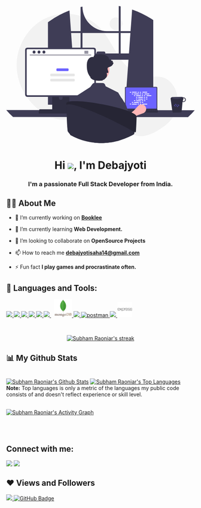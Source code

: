 <svg width="100%" height="175px" xmlns="http://www.w3.org/2000/svg" data-name="Layer 1" width="786.81995" height="572.25773" viewBox="0 0 786.81995 572.25773" xmlns:xlink="http://www.w3.org/1999/xlink"><circle cx="458.32136" cy="74.18162" r="26.70075" fill="#f2f2f2"/><path d="M872.03753,661.02307c39.6877-30.22889,58.64352-81.02546,46.77635-129.48234q-.44231-1.806-.93367-3.6038c-7.86742-28.76343-27.33167-56.10058-55.7-65.29129-23.81971-7.71694-49.81962-1.78274-74.66936-4.85149-48.78136-6.02417-86.60057-45.494-113.21115-86.81933-26.61064-41.32546-47.06182-87.58331-82.42157-121.72413-58.28479-56.27536-153.36192-68.39149-225.62671-31.76044C293.98673,254.12142,247.95487,335.39062,249.918,416.38554c1.96322,80.995,50.04632,158.43176,119.87492,199.517,25.65222,15.093,55.32138,25.78522,84.84826,22.04377,25.62011-3.24641,48.89908-17.01264,74.39861-21.09959,40.09115-6.42568,79.92687,11.70084,114.60268,32.82375,34.67571,21.12288,68.17007,46.15988,107.57436,55.95242C789.47831,715.13139,836.88051,687.80109,872.03753,661.02307Z" transform="translate(-206.59003 -163.87113)" fill="#f2f2f2"/><path d="M815.016,219.19108c-.87006-.58-1.75-1.13-2.62006-1.69a380.24008,380.24008,0,0,0-80.31-38.93l-6.54,90.22h-41.46v-103.39c-2.61-.54-5.24-1.05-7.87-1.53v104.92H626.94587A102.26992,102.26992,0,0,1,524.67595,166.5212v-.0001c-2.64.57-5.26,1.18-7.88,1.83v100.44h-40.13l-6.23-86.03a380.8581,380.8581,0,0,0-81.94,43.53c-.44.3-.88.61-1.31.91-2.21,1.55-4.39,3.13-6.56,4.73v344.19h118.27l-2.09-28.95-11.5-158.95h231.59l-11.5,158.95-2.09,28.95h116.96v-353.45Q817.65591,220.90114,815.016,219.19108Zm-298.22,142.78h-33.39l-6.17-85.3h39.56Zm159.42,0h-56.08v-1.69a6.17975,6.17975,0,0,0-6.19-6.18h-24.38a6.17757,6.17757,0,0,0-6.18,6.18v1.69h-58.71v-85.3h151.54Zm7.87,0v-85.3h40.89l-6.17,85.3Z" transform="translate(-206.59003 -163.87113)" fill="#3f3d56"/><path d="M206.59,598.16193a289.0029,289.0029,0,0,0,28.12,28.95l730.58,1a289.0029,289.0029,0,0,0,28.12-28.95Z" transform="translate(-206.59003 -163.87113)" fill="#3f3d56"/><path d="M702.01993,505.46245v85.704a4.12233,4.12233,0,0,0,4.11906,4.11907H833.14348a4.12232,4.12232,0,0,0,4.11907-4.11907v-85.704a4.12433,4.12433,0,0,0-4.11907-4.11452H706.139A4.12434,4.12434,0,0,0,702.01993,505.46245Z" transform="translate(-206.59003 -163.87113)" fill="#3f3d56"/><path d="M704.99939,506.52881V590.1092a2.20523,2.20523,0,0,0,2.20141,2.20141H832.08626a2.20522,2.20522,0,0,0,2.20141-2.20141V506.52881a2.20621,2.20621,0,0,0-2.20141-2.206H707.2008A2.20623,2.20623,0,0,0,704.99939,506.52881Z" transform="translate(-206.59003 -163.87113)" fill="#6c63ff"/><path d="M699.36376,607.881a2.46985,2.46985,0,0,0,1.94346.92984H837.29917a2.5024,2.5024,0,0,0,2.44606-3.0157l-2.111-10.02722a2.50694,2.50694,0,0,0-1.55811-1.81784,2.42467,2.42467,0,0,0-.888-.1675H703.40985a2.42446,2.42446,0,0,0-.888.1675,2.50671,2.50671,0,0,0-1.55811,1.81784l-2.111,10.02722A2.5005,2.5005,0,0,0,699.36376,607.881Z" transform="translate(-206.59003 -163.87113)" fill="#2f2e41"/><rect x="830.03379" y="595.58843" width="4.18849" height="2.51309" rx="0.48819" transform="translate(1457.66604 1029.81882) rotate(-180)" fill="#3f3d56"/><rect x="821.65681" y="595.58843" width="4.18849" height="2.51309" rx="0.48819" transform="translate(1440.91208 1029.81882) rotate(-180)" fill="#3f3d56"/><rect x="813.27982" y="595.58843" width="4.18849" height="2.51309" rx="0.48819" transform="translate(1424.15811 1029.81882) rotate(-180)" fill="#3f3d56"/><rect x="804.90284" y="595.58843" width="4.18849" height="2.51309" rx="0.48819" transform="translate(1407.40415 1029.81882) rotate(-180)" fill="#3f3d56"/><rect x="796.52586" y="595.58843" width="4.18849" height="2.51309" rx="0.48819" transform="translate(1390.65018 1029.81882) rotate(-180)" fill="#3f3d56"/><rect x="788.14888" y="595.58843" width="4.18849" height="2.51309" rx="0.48819" transform="translate(1373.89622 1029.81882) rotate(-180)" fill="#3f3d56"/><rect x="779.7719" y="595.58843" width="4.18849" height="2.51309" rx="0.48819" transform="translate(1357.14226 1029.81882) rotate(-180)" fill="#3f3d56"/><rect x="771.39491" y="595.58843" width="4.18849" height="2.51309" rx="0.48819" transform="translate(1340.38829 1029.81882) rotate(-180)" fill="#3f3d56"/><rect x="763.01793" y="595.58843" width="4.18849" height="2.51309" rx="0.48819" transform="translate(1323.63433 1029.81882) rotate(-180)" fill="#3f3d56"/><rect x="754.64095" y="595.58843" width="4.18849" height="2.51309" rx="0.48819" transform="translate(1306.88037 1029.81882) rotate(-180)" fill="#3f3d56"/><rect x="746.26397" y="595.58843" width="4.18849" height="2.51309" rx="0.48819" transform="translate(1290.1264 1029.81882) rotate(-180)" fill="#3f3d56"/><rect x="737.88699" y="595.58843" width="4.18849" height="2.51309" rx="0.48819" transform="translate(1273.37244 1029.81882) rotate(-180)" fill="#3f3d56"/><rect x="729.51001" y="595.58843" width="4.18849" height="2.51309" rx="0.48819" transform="translate(1256.61847 1029.81882) rotate(-180)" fill="#3f3d56"/><rect x="721.13302" y="595.58843" width="4.18849" height="2.51309" rx="0.48819" transform="translate(1239.86451 1029.81882) rotate(-180)" fill="#3f3d56"/><rect x="712.75604" y="595.58843" width="4.18849" height="2.51309" rx="0.48819" transform="translate(1223.11055 1029.81882) rotate(-180)" fill="#3f3d56"/><rect x="704.37906" y="595.58843" width="4.18849" height="2.51309" rx="0.48819" transform="translate(1206.35658 1029.81882) rotate(-180)" fill="#3f3d56"/><rect x="830.13277" y="599.77692" width="4.18849" height="2.51309" rx="0.48819" transform="translate(1457.86401 1038.1958) rotate(-180)" fill="#3f3d56"/><rect x="821.75579" y="599.77692" width="4.18849" height="2.51309" rx="0.48819" transform="translate(1441.11005 1038.1958) rotate(-180)" fill="#3f3d56"/><rect x="813.37881" y="599.77692" width="4.18849" height="2.51309" rx="0.48819" transform="translate(1424.35608 1038.1958) rotate(-180)" fill="#3f3d56"/><rect x="805.00183" y="599.77692" width="4.18849" height="2.51309" rx="0.48819" transform="translate(1407.60212 1038.1958) rotate(-180)" fill="#3f3d56"/><rect x="796.62485" y="599.77692" width="4.18849" height="2.51309" rx="0.48819" transform="translate(1390.84816 1038.1958) rotate(-180)" fill="#3f3d56"/><rect x="788.24786" y="599.77692" width="4.18849" height="2.51309" rx="0.48819" transform="translate(1374.09419 1038.1958) rotate(-180)" fill="#3f3d56"/><rect x="779.87088" y="599.77692" width="4.18849" height="2.51309" rx="0.48819" transform="translate(1357.34023 1038.1958) rotate(-180)" fill="#3f3d56"/><rect x="771.4939" y="599.77692" width="4.18849" height="2.51309" rx="0.48819" transform="translate(1340.58627 1038.1958) rotate(-180)" fill="#3f3d56"/><rect x="763.11692" y="599.77692" width="4.18849" height="2.51309" rx="0.48819" transform="translate(1323.8323 1038.1958) rotate(-180)" fill="#3f3d56"/><rect x="754.73994" y="599.77692" width="4.18849" height="2.51309" rx="0.48819" transform="translate(1307.07834 1038.1958) rotate(-180)" fill="#3f3d56"/><rect x="746.36295" y="599.77692" width="4.18849" height="2.51309" rx="0.48819" transform="translate(1290.32437 1038.1958) rotate(-180)" fill="#3f3d56"/><rect x="737.98597" y="599.77692" width="4.18849" height="2.51309" rx="0.48819" transform="translate(1273.57041 1038.1958) rotate(-180)" fill="#3f3d56"/><rect x="729.60899" y="599.77692" width="4.18849" height="2.51309" rx="0.48819" transform="translate(1256.81645 1038.1958) rotate(-180)" fill="#3f3d56"/><rect x="721.23201" y="599.77692" width="4.18849" height="2.51309" rx="0.48819" transform="translate(1240.06248 1038.1958) rotate(-180)" fill="#3f3d56"/><rect x="712.85503" y="599.77692" width="4.18849" height="2.51309" rx="0.48819" transform="translate(1223.30852 1038.1958) rotate(-180)" fill="#3f3d56"/><rect x="704.47805" y="599.77692" width="4.18849" height="2.51309" rx="0.48819" transform="translate(1206.55456 1038.1958) rotate(-180)" fill="#3f3d56"/><rect x="760.60382" y="604.80311" width="33.50793" height="2.51309" rx="0.48819" transform="translate(1348.12555 1048.24818) rotate(-180)" fill="#3f3d56"/><rect x="515.63106" y="358.73707" width="5.96585" height="3.12216" rx="1.56108" fill="#fff"/><rect x="548.15407" y="358.73707" width="5.96585" height="3.12216" rx="1.56108" fill="#fff"/><rect x="557.36892" y="358.73707" width="5.96585" height="3.12216" rx="1.56108" fill="#fff"/><rect x="524.47742" y="358.4768" width="20.79613" height="3.12216" rx="1.56108" fill="#fff"/><rect x="567.84144" y="358.4768" width="20.79613" height="3.12216" rx="1.56108" fill="#fff"/><rect x="524.30386" y="365.78373" width="5.96585" height="3.12216" rx="1.56108" fill="#fff"/><rect x="556.82687" y="365.78373" width="5.96585" height="3.12216" rx="1.56108" fill="#fff"/><rect x="566.04172" y="365.78373" width="5.96585" height="3.12216" rx="1.56108" fill="#fff"/><rect x="533.15023" y="365.52345" width="20.79613" height="3.12216" rx="1.56108" fill="#fff"/><rect x="576.51424" y="365.52345" width="20.79613" height="3.12216" rx="1.56108" fill="#fff"/><rect x="532.97666" y="372.83038" width="5.96585" height="3.12216" rx="1.56108" fill="#fff"/><rect x="565.49967" y="372.83038" width="5.96585" height="3.12216" rx="1.56108" fill="#fff"/><rect x="574.71453" y="372.83038" width="5.96585" height="3.12216" rx="1.56108" fill="#fff"/><rect x="541.82303" y="372.57011" width="20.79613" height="3.12216" rx="1.56108" fill="#fff"/><rect x="585.18704" y="372.57011" width="20.79613" height="3.12216" rx="1.56108" fill="#fff"/><rect x="541.64947" y="379.87703" width="5.96585" height="3.12216" rx="1.56108" fill="#fff"/><rect x="574.17248" y="379.87703" width="5.96585" height="3.12216" rx="1.56108" fill="#fff"/><rect x="583.38733" y="379.87703" width="5.96585" height="3.12216" rx="1.56108" fill="#fff"/><rect x="550.49583" y="379.61676" width="20.79613" height="3.12216" rx="1.56108" fill="#fff"/><rect x="548.15407" y="407.89751" width="5.96585" height="3.12216" rx="1.56108" fill="#fff"/><rect x="557.36892" y="407.89751" width="5.96585" height="3.12216" rx="1.56108" fill="#fff"/><rect x="567.84144" y="408.15779" width="20.79613" height="3.12216" rx="1.56108" fill="#fff"/><rect x="515.63106" y="407.89751" width="5.96585" height="3.12216" rx="1.56108" fill="#fff"/><rect x="524.47742" y="408.15779" width="20.79613" height="3.12216" rx="1.56108" fill="#fff"/><rect x="524.30386" y="400.85086" width="5.96585" height="3.12216" rx="1.56108" fill="#fff"/><rect x="556.82687" y="400.85086" width="5.96585" height="3.12216" rx="1.56108" fill="#fff"/><rect x="566.04172" y="400.85086" width="5.96585" height="3.12216" rx="1.56108" fill="#fff"/><rect x="533.15023" y="401.11113" width="20.79613" height="3.12216" rx="1.56108" fill="#fff"/><rect x="532.97666" y="393.80421" width="5.96585" height="3.12216" rx="1.56108" fill="#fff"/><rect x="565.49967" y="393.80421" width="5.96585" height="3.12216" rx="1.56108" fill="#fff"/><rect x="574.71453" y="393.80421" width="5.96585" height="3.12216" rx="1.56108" fill="#fff"/><rect x="541.82303" y="394.06448" width="20.79613" height="3.12216" rx="1.56108" fill="#fff"/><rect x="541.64947" y="386.75755" width="5.96585" height="3.12216" rx="1.56108" fill="#fff"/><rect x="574.17248" y="386.75755" width="5.96585" height="3.12216" rx="1.56108" fill="#fff"/><rect x="583.38733" y="386.75755" width="5.96585" height="3.12216" rx="1.56108" fill="#fff"/><rect x="550.49583" y="387.01783" width="20.79613" height="3.12216" rx="1.56108" fill="#fff"/><path d="M711.50727,654.35273l-13.34954-21.10162,41.902-33.40283,17.29534-19.16107a19.16138,19.16138,0,0,1,32.418,6.8279h0a19.16136,19.16136,0,0,1-11.57015,23.991l-27.3488,10.07535Z" transform="translate(-206.59003 -163.87113)" fill="#ffb6b6"/><path d="M398.28,501.35193v102.56h71.85v-102.56a3.448,3.448,0,0,0-2.43-3.3,3.1749,3.1749,0,0,0-1.03-.16H401.75A3.46328,3.46328,0,0,0,398.28,501.35193Zm28.04,35.24a7.67033,7.67033,0,0,1,15.34,0v11.9a7.6701,7.6701,0,0,1-15.34,0Z" transform="translate(-206.59003 -163.87113)" fill="#2f2e41"/><path d="M398.06006,600.632v9.89a1.94622,1.94622,0,0,0,1.93,1.94h68.43a1.93972,1.93972,0,0,0,1.93-1.94v-9.89Z" transform="translate(-206.59003 -163.87113)" fill="#3f3d56"/><path d="M285.25,346.832V534.09192a9.00714,9.00714,0,0,0,9,9h277.5a9.0071,9.0071,0,0,0,9-9V346.832a9.01147,9.01147,0,0,0-9-8.99H294.25A9.01151,9.01151,0,0,0,285.25,346.832Z" transform="translate(-206.59003 -163.87113)" fill="#3f3d56"/><path d="M291.76,349.16193v182.62a4.81833,4.81833,0,0,0,4.81,4.81H569.44a4.81829,4.81829,0,0,0,4.81-4.81v-182.62a4.82047,4.82047,0,0,0-4.81-4.82H296.57A4.82051,4.82051,0,0,0,291.76,349.16193Z" transform="translate(-206.59003 -163.87113)" fill="#fff"/><path d="M342.4,611.79193a2.9484,2.9484,0,0,0,2.32,1.11h162.34a2.98725,2.98725,0,0,0,2.92-3.6l-2.52-11.97a2.99264,2.99264,0,0,0-1.86-2.17,2.89454,2.89454,0,0,0-1.06-.19995H347.23a2.8943,2.8943,0,0,0-1.06.19995,2.99239,2.99239,0,0,0-1.86,2.17l-2.52,11.97A2.985,2.985,0,0,0,342.4,611.79193Z" transform="translate(-206.59003 -163.87113)" fill="#2f2e41"/><path d="M560.58451,369.49866H305.26115a1.0156,1.0156,0,0,1,0-2.0307H560.58451a1.0156,1.0156,0,0,1,0,2.0307Z" transform="translate(-206.59003 -163.87113)" fill="#3f3d56"/><ellipse cx="116.05131" cy="192.32963" rx="5.95043" ry="6.08304" fill="#3f3d56"/><ellipse cx="136.60733" cy="192.32963" rx="5.95043" ry="6.08304" fill="#3f3d56"/><ellipse cx="157.16336" cy="192.32963" rx="5.95043" ry="6.08304" fill="#3f3d56"/><path d="M548.20637,351.622h-14.6a1.1053,1.1053,0,0,0,0,2.21h14.6a1.10511,1.10511,0,0,0,0-2.21Z" transform="translate(-206.59003 -163.87113)" fill="#3f3d56"/><path d="M548.20637,355.772h-14.6a1.10527,1.10527,0,0,0,0,2.21h14.6a1.10508,1.10508,0,0,0,0-2.21Z" transform="translate(-206.59003 -163.87113)" fill="#3f3d56"/><path d="M548.20637,359.92194h-14.6a1.1053,1.1053,0,0,0,0,2.21h14.6a1.10511,1.10511,0,0,0,0-2.21Z" transform="translate(-206.59003 -163.87113)" fill="#3f3d56"/><path d="M900.18575,604.97238a6.41621,6.41621,0,0,0,6.1831,4.331l26.49183-.68178a6.3285,6.3285,0,0,0,5.98085-4.657l3.74888-40.08721a9.79409,9.79409,0,0,0,4.23793.87079,9.66133,9.66133,0,1,0-.4849-19.31658,8.18393,8.18393,0,0,0-1.73618.18056,6.54764,6.54764,0,0,0-4.87405-2.103l-40.75051,1.05229a5.85294,5.85294,0,0,0-1.00519.1248,6.36455,6.36455,0,0,0-4.87318,8.26464Zm43.17345-43.81684,2.66764-9.55274a6.50649,6.50649,0,0,0,.02036-3.37458c.12944-.00034.24363-.06169.37307-.062a6.91049,6.91049,0,0,1,.32357,13.81714A6.50527,6.50527,0,0,1,943.3592,561.15554Z" transform="translate(-206.59003 -163.87113)" fill="#2f2e41"/><path d="M897.97751,544.68623c.86818,4.96412,10.62909,8.45387,22.36585,7.84729,10.79271-.49726,19.61745-4.287,21.23421-8.7785a6.02511,6.02511,0,0,0-1.84436-.24588l-40.75051,1.05229A5.85294,5.85294,0,0,0,897.97751,544.68623Z" transform="translate(-206.59003 -163.87113)" fill="#3f3d56"/><path d="M922.49438,582.94415a.49659.49659,0,0,0,.15091-.06642l5.75315-3.76566a.49923.49923,0,0,0,.00032-.83621l-5.97978-3.91667a.49972.49972,0,1,0-.54792.83585l5.34091,3.49818-5.114,3.34794a.49991.49991,0,0,0,.39637.903Z" transform="translate(-206.59003 -163.87113)" fill="#6c63ff"/><path d="M913.40762,583.36319a.5.5,0,0,0,.12608-.91842l-5.30306-3.04034,5.1256-3.80723a.49963.49963,0,1,0-.596-.80208l-5.73862,4.26265a.49951.49951,0,0,0,.04918.83476l5.96525,3.41968A.4997.4997,0,0,0,913.40762,583.36319Z" transform="translate(-206.59003 -163.87113)" fill="#6c63ff"/><path d="M921.92215,586.24416a.48233.48233,0,0,0,.137-.05785.49976.49976,0,0,0,.16752-.68714l-8.15548-13.40836a.50026.50026,0,0,0-.85442.52058l8.15548,13.40835A.50035.50035,0,0,0,921.92215,586.24416Z" transform="translate(-206.59003 -163.87113)" fill="#6c63ff"/><rect x="209.38454" y="260.82713" width="50.71916" height="10.8457" rx="3.26417" fill="#6c63ff"/><rect x="183.62601" y="282.51852" width="102.23622" height="10.8457" rx="3.26417" fill="#e6e6e6"/><rect x="183.62601" y="304.20991" width="102.23622" height="10.8457" rx="3.26417" fill="#e6e6e6"/><path d="M497.30123,540.717l.21675.68444.01142.02283,6.52515,19.838,7.50627,22.86094,14.1227,42.96133.13688,6.67346v.02283l1.04949,53.6845-2.90894,7.2781,3.274,11.93237s-1.50582-18.037-9.5824-7.67884c-4.57448,5.8864-9.92468,11.90961-14.31668,17.55642q9.59964,3.88436,19.50716,7.0271c1.426.45633,2.86334.88983,4.30071,1.32333q.46194.13692.924.27377a266.86342,266.86342,0,0,0,67.35086,10.82587c1.18637.03425,2.35.057,3.47932.07986.39932.01142.78714.02284,1.175.02284,1.27765.01142,2.54389.02277,3.82154.02277q3.86721,0,7.70018-.11405a266.85337,266.85337,0,0,0,56.09149-7.58613c-.12547-7.58606-.46768-16.44984-.9582-25.91819-.22817-4.64293-5.3502-9.67369-5.65823-14.53336-.21675-3.65047,4.38057-7.08419,4.141-10.79169-1.55143-22.82675-3.49075-14.06417-4.92813-30.22882q-.22245-2.37852-.41066-4.55165c-.924-10.381-1.56284-16.872-1.56284-16.872l6.13733-38.68338,9.6395-60.73442-.74153-1.22063-.83274-.41066-50.844-25.16532-2.76064-7.07276a10.97881,10.97881,0,0,0-10.14143-6.94731l-33.4929-.13688a10.93117,10.93117,0,0,0-8.90946,4.52888l-9.069,12.55978Z" transform="translate(-206.59003 -163.87113)" fill="#3f3d56"/><path d="M533.40653,617.52479,525.8204,633.758l-5.179,11.08822-8.90939,46.646-4.46044,4.73414L503.45,679.467l-39.99772,8.88094c-1.31191-7.28951-.3512.24662-1.16117-7.75009.22817-.22817.46768-.45634.70727-.68451.63882-.59322,1.175-1.15218,1.1636-1.68831-.45633-27.58374.9126-74.52633,12.34311-102.96564a60.05328,60.05328,0,0,1,7.02709-13.1074c.22817-.308.44492-.61606.66167-.924,5.27034-7.3808,8.60136-14.64748,13.32415-19.81511v-.01142a.53028.53028,0,0,0,.07986-.07987.157.157,0,0,0,.04561-.03425l32.44341-17.20272,1.39177,39.10546.99247,28.10851Z" transform="translate(-206.59003 -163.87113)" fill="#3f3d56"/><path d="M650.3914,622.13549l9.476,20.275,3.30742,7.06091,8.90681,46.64162,4.44575,4.72264,3.83039-16.75524,1.7998-.36918,32.4585-6.72243,9.46058,30.04631a17.984,17.984,0,0,0-3.26122-22.50556c-.64606-.58457-1.18444-1.15373-1.16913-1.69211.53847-32.4431-1.446-91.68363-19.36733-116.06588-5.69179-7.73777-9.1068-15.44474-14.07562-20.82885-.0154-.0153-.0154-.0307-.03071-.0307L674.0814,526.1139l-.73836-1.21533-.83066-.41528Z" transform="translate(-206.59003 -163.87113)" fill="#3f3d56"/><circle id="a657ec4b-47ce-4d2a-9c58-81a811696ca9" data-name="Ellipse 5" cx="386.3965" cy="267.20052" r="44.55826" fill="#ffb6b6"/><path d="M653.21227,399.94791a3.75933,3.75933,0,0,0-2.69-1.19l.67-1.86a3.52769,3.52769,0,0,0-3.96-4.7l-2.44.47.23-1.63a3.53387,3.53387,0,0,0-4.73-3.82,3.76631,3.76631,0,0,1-3.24-.23,3.84647,3.84647,0,0,1-1.92-2.61005l-.85-4.1-.09-.22c-4.14-6.9-12.1-11.92-21.84-13.76-8.67005-1.65-17.56-.81-26.13-.02-3.4.32-7.24.68-10.44,2.64-2.72,1.68-5.02,5.04-4.55,8.43-8.45-2.59-17.51,2.58-22,9.1-5.32,7.76-6.19,17.48-6.33,25.08-.38,17.98,3.33,32.69,11,43.73.56.8.7,2.47,1.81,3.03l-.23-.37c1.24.62,2.5,1.62,2.03,2.69-1.35,3.08,7.62,9.89,13.94,12.14,11.53,4.11,26.86,3.76,37.64,2.28l.38-2.55c3.89-.53,6.63-1.54,7.4-3.12,1.36005-1.16,2.52-2.2,3.53-3.16l.01-.01c.02-.02.06-.05.08-.07,4.87-4.67,6-7.32995,6.51-11.37994.49-3.97-.38-8-1.27-11.63,18.74,2.9-7.38-19.96,10.08-24.38a5.434,5.434,0,0,1,.61-.15c.51-.12,1.02-.24,1.51-.38a26.44846,26.44846,0,0,0,6.72-2.87c4.88-2.97,6.49-6.91,9.01-11.35A3.42652,3.42652,0,0,0,653.21227,399.94791Z" transform="translate(-206.59003 -163.87113)" fill="#2f2e41"/><path d="M750.58227,625.3079c-.01,1.75-.03,4.2-.11,7.23q-.015.63-.03,1.29c-.13,5.57-.26,10.24-.47,15.43-.01.36-.02.71-.04,1.07-.28,7.24-.72,15.67-1.48,29.02-1.41,24.66-3.87,3.39-6.34,12.04-.12.43-.25.94-.37,1.54a27.91582,27.91582,0,0,1-1.88,6.33c-1.31.78-2.66,1.53-3.99,2.28-3.79,2.11-7.63995,4.13995-11.51995,6.07-2.18006,1.08-4.37,2.14-6.57,3.16-.35.16-.69.32-1.03.47a270.88715,270.88715,0,0,1-34.75,13.26c-2.32.7-4.63,1.38-6.97,2.01-2.44.68-4.88,1.32-7.35,1.92a266.8933,266.8933,0,0,1-56.09,7.59c-2.55.08-5.12.11-7.7.11-1.28,0-2.54-.01-3.82-.02-.39,0-.78-.01-1.17-.02-1.13-.03-2.3-.05-3.48-.08a266.66307,266.66307,0,0,1-67.35-10.83l-.93-.27c-1.44-.44-2.87-.87-4.3-1.33q-9.90006-3.135-19.51-7.02-7.335-2.955-14.5-6.34a.33861.33861,0,0,1-.12-.06c-1-.46-2.01-.94-3.01-1.43-.13-.07-.27-.14-.41-.21q-5.59506-2.73-11.07-5.72c-3.07-7.05005-7.39-8.4-10.07-14.6a25.87356,25.87356,0,0,1-1.68-5.74c0-.02-.01-.04-.01-.07.28,3.72-1.19-6.6-.01-.04-.01-.12-.02-.25-.03-.4-.03-.36-.06994-.8-.12994-1.35-3.43-33.49-3.21-71.79-4.7-103.35q-.15006-3.06-.31-5.86c-.03-.62-.07-1.23-.11005-1.83.07-.18.15-.37.24-.55a1.002,1.002,0,0,1,.07-.15,1.62294,1.62294,0,0,1,.1-.18c.02-.03.05-.07.07-.1a.91693.91693,0,0,1,.05-.1c.09-.14.19-.29.3-.43.05-.06.09-.11005.14-.16a.80824.80824,0,0,1,.12-.14.637.637,0,0,1,.11-.13c.04-.04.08-.09.13-.13995a.30159.30159,0,0,1,.08-.08,2.03313,2.03313,0,0,1,.26-.25,9.62387,9.62387,0,0,1,1.14-.9c.13995-.09.29-.18.43-.28a19.13528,19.13528,0,0,1,3.17-1.52c.38-.14.76-.27,1.17-.41.15-.04.29-.09.44-.14.22-.07.44-.14.67-.19,1.14-.34,2.37-.63,3.7-.9.16-.03.33-.06.5-.1.24-.05.49-.09.74-.13.34-.06.69-.12,1.04-.18,2.97-.47,6.34-.82,10.06-1.05q.525-.03,1.05-.06c.41-.02.82-.04,1.24-.06.35-.02.71-.03,1.07-.04.35-.02.71-.03,1.08-.04,1.01-.03,2.05-.06,3.11-.08,3.02-.06,6.2-.04,9.54.03,1.55.04,3.13.08,4.75.15.11005,0,.21.01.31.01,1.41.05,2.83.11,4.29.19,1.02.05,2.05.1,3.07995.16.97.06,1.95.12,2.94.19.77.04,1.54.1,2.32.15.66.05,1.32.1,1.98.14l.9.06c.49.04.98.07,1.48.12,1.1.09,2.2.18,3.32.27,1.11.1,2.24.2,3.37.3s2.27.21,3.41.32c.12.01.23.02.34.03,1.04.11005,2.08.21,3.13.32.24.02.49.04.73.07,1.0011.10058,2.02173.21832,3.032.32568.31006.03345.61847.06586.92944.09985.79139.08618,1.57154.16089,2.36847.25446,1.05.12,2.12006.23,3.16.37.81.09,1.62.18,2.43.28,1.27.15,2.56.31,3.85.48.49.06.98.12,1.47.19,3.68.46,7.4.97,11.18,1.5,5.73.81,11.55,1.69,17.41,2.64q8.80509,1.425,17.71,3.01c1.5.27,3,.54,4.51.82q1.02.19491,2.04.38995c1.16.21,2.32.43,3.48.65,1.16.22,2.32.44,3.48.67,1.38.27,2.77.54,4.15.81,9.09,1.8,18.12994,3.72,26.95,5.73,1.45.32995,2.9.67,4.34,1q4.32,1.005,8.56,2.04c.78.18,1.55.37,2.32.56,1.92.48,3.84.96,5.73,1.45l.33.09c1.39.34,2.75.69,4.11,1.05q4.815,1.26,9.47,2.55,3.09.855,6.11,1.73c3.01.87,5.96,1.75,8.83,2.64.71.22,1.42.44,2.12.65,2.1.65,4.17,1.31,6.18,1.97,1.6.52,3.16,1.05,4.7,1.58q2.31.795,4.53,1.59c.95.34,1.89.7,2.83,1.04,1.35.5,2.68,1,3.98,1.5.4.15.79.31,1.18.46.25.11.49.2.73.3.47.19.95.37,1.41.56.47.18.93.37,1.39.57.45.18.91.37,1.35.56.45.18.89.37,1.33.57.37.15.73.31,1.08.47.71.31,1.42.62,2.11.94.34.16.68.31,1.02.47l.78.36c.11.06.22.11.33.16.25.12.51.25.76.37.57995.27,1.15.56,1.71.83.75.38,1.48.76,2.18,1.13.71.37994,1.4.76,2.06,1.12994.11.06.21.12006.32.18006.15.07995.3.17.45.25.51.29,1,.59,1.49.87994.96.59,1.87,1.17,2.72,1.75.19.13.37.26.56.38.63.45,1.23.89,1.79,1.34,0,.01,0,.01.01.01.19.14.37.29.55.43.15.14.31.26.46.4.52.45,1,.87994,1.44,1.32a5.667,5.667,0,0,1,.42.43,1.20839,1.20839,0,0,1,.16.16c.2.2.38.4.55.6a.55257.55257,0,0,1,.07.09c.24.28.46.56.67.84.1.14.21.28.3.42.12.17.24.35.34.52.09.14.17.29.25.43006a7.2566,7.2566,0,0,1,.54,1.12994,5.2413,5.2413,0,0,1,.27.82A5.84442,5.84442,0,0,1,750.58227,625.3079Z" transform="translate(-206.59003 -163.87113)" fill="#2f2e41"/><path d="M750.58227,625.3079c-.01,1.75-.03,4.2-.11,7.23-.01.42-.03.85-.04,1.29-.1,4.25-.25,9.5-.46,15.43-.01.36-.02.71-.04,1.07-.28,7.24-.72,15.67-1.48,29.02-1.41,24.66-3.87,3.39-6.34,12.04-6.86-4.22-14.38-8.64-22.42-13.18q-2.175-1.23-4.39-2.47c-16.08-8.97-34.04-18.37006-52.79-27.68-.74-.37-1.49-.74-2.23-1.1-42.95-21.23-89.83-41.88-127.81-55.66-7.33-2.66-14.33-5.06-20.91-7.17005-13.86-4.43-25.84-7.53-35.06-8.87-9.6-1.4-16.23-.9-18.91,1.99q-.15006-3.06-.31-5.86-.06006-.93-.12-1.83c.06171-.16462.14191-.32172.21955-.48017.01111-.02313.019-.047.03045-.06982a1.002,1.002,0,0,1,.07-.15,1.62294,1.62294,0,0,1,.1-.18,1.05985,1.05985,0,0,1,.12-.2c.09-.14.19-.29.3-.43a3.48261,3.48261,0,0,1,.26-.30005.637.637,0,0,1,.11-.13c.04-.04.08-.09.13-.13995a.30159.30159,0,0,1,.08-.08,2.03313,2.03313,0,0,1,.26-.25,9.62387,9.62387,0,0,1,1.14-.9c.13995-.09.29-.18.43-.28a19.13528,19.13528,0,0,1,3.17-1.52c.38-.14.76-.27,1.17-.41.15-.04.29-.09.44-.14.22-.07.44-.14.67-.19,1.14-.34,2.37-.63,3.7-.9.4-.08.82-.16,1.24-.23.34-.06.69-.12,1.04-.18,2.97-.47,6.34-.82,10.06-1.05q.525-.03,1.05-.06c.41-.02.82-.04,1.24-.06.35-.02.71-.03,1.07-.04.35-.02.71-.03,1.08-.04,1.01-.03,2.05-.06,3.11-.08,3.02-.05,6.2-.03,9.54.04,1.55.03,3.13.08,4.75.15.1,0,.21.01.31.01,1.41.04,2.84.11,4.29.18,1.02.05,2.05.1,3.07995.16.97.06,1.95.12,2.94.19.77.04,1.54.1,2.32.15.66.05,1.32.1,1.98.14.79.06,1.58.12,2.38.18,1.1.09,2.2.18,3.32.27,1.11.1,2.24.2,3.37.3s2.27.21,3.41.32c.12.01.23.02.34.03,1.04.11005,2.08.21,3.13.32q8.73.885,17.97,2.07,5.52.705,11.18,1.51c5.73.81,11.55,1.69,17.41,2.63q8.80509,1.425,17.71,3.01c1.5.27,3,.54,4.51.82q2.76.50994,5.52,1.04c1.16.22,2.32.44,3.48.67,1.38.27,2.77.54,4.15.81,9.09,1.8,18.12994,3.72,26.95,5.73,1.45.32995,2.9.67,4.34,1q4.32,1.005,8.56,2.04c.78.19,1.55.38,2.32.57q2.895.72,5.73,1.44v.01c.11.02.22.05.33.08,1.38.35,2.75.7,4.11,1.06q4.815,1.26,9.47,2.54c2.06.57995,4.1,1.15,6.11,1.73,3.01.88,5.96,1.76,8.83,2.64.71.22,1.42.44,2.12.65q3.15.99,6.18,1.97c1.6.52,3.16,1.05,4.7,1.58q2.31.795,4.53,1.59c.96.34,1.9.69,2.83,1.03,1.36.5,2.68,1,3.98,1.51.4.15.79.31,1.18.46.73.28,1.44.57,2.14.86.47.18.93.37,1.39.57.45.18.91.37,1.35.56.45.18.89.37,1.33.57.37.15.73.31,1.08.47.71.31,1.42.62,2.11.94.34.16.68.31,1.02.47l.78.36c.11.06.22.11.33.16.85.4,1.67.8,2.47,1.2.75.38,1.48.76,2.18,1.13.83.43994,1.62.87,2.38,1.31.15.07995.3.17.45.25.51.29,1,.59,1.49.87994.96.59,1.87,1.17,2.72,1.75.84.58,1.62,1.15,2.35,1.72,0,.01,0,.01.01.01.35.28.69.56,1.01.83.52.45,1,.87994,1.44,1.32a5.667,5.667,0,0,1,.42.43,1.20839,1.20839,0,0,1,.16.16c.21.23.42.46.62006.69.24.28.46.56.67.84.1.14.21.28.3.42.12.17.24.35.34.52.09.14.17.29.25.43006a7.2566,7.2566,0,0,1,.54,1.12994,6.05312,6.05312,0,0,1,.27.82A5.84442,5.84442,0,0,1,750.58227,625.3079Z" transform="translate(-206.59003 -163.87113)" opacity="0.2"/></svg>

<h1 align="center">Hi <img src="https://raw.githubusercontent.com/MartinHeinz/MartinHeinz/master/wave.gif" width="30px">, I'm Debajyoti</h1>
<h3 align="center">I'm a passionate Full Stack Developer from India.</h3>


## 🙋‍♂️ About Me

- 🔭 I’m currently working on **[Booklee](https://(https://booklee.vercel.app/))**

- 🌱 I’m currently learning **Web Development.**

- 👯 I’m looking to collaborate on **OpenSource Projects**

- 📫 How to reach me **debajyotisaha14@gmail.com**

- ⚡ Fun fact **I play games and procrastinate often.**

## 🚀 Languages and Tools:

<p align="left"> 
    <a href="https://reactjs.org/" target="_blank"> <img src="https://img.icons8.com/color/48/000000/react-native.png"/> </a>
    <a href="https://developer.mozilla.org/en-US/docs/Web/JavaScript" target="_blank"> <img src="https://img.icons8.com/color/48/000000/javascript.png"/> </a> 
    <a href="https://www.w3.org/html/" target="_blank"> <img src="https://img.icons8.com/color/48/000000/html-5.png"/> </a> 
    <a href="https://www.w3schools.com/css/" target="_blank"> <img src="https://img.icons8.com/color/48/000000/css3.png"/> </a> 
    <a href="https://getbootstrap.com" target="_blank"> <img src="https://img.icons8.com/color/48/000000/bootstrap.png"/> </a> 
    <a style="padding-right:8px;" href="https://nodejs.org" target="_blank"> <img src="https://img.icons8.com/color/48/000000/nodejs.png"/> </a> 
    <a href="https://www.mongodb.com/" target="_blank"> <img src="https://raw.githubusercontent.com/devicons/devicon/master/icons/mongodb/mongodb-original-wordmark.svg" alt="mongodb" width="48" height="48"/> </a> 
    <a href="https://firebase.google.com/" target="_blank"> <img src="https://img.icons8.com/color/48/000000/firebase.png"/> </a> 
    <a href="https://postman.com" target="_blank"> <img src="https://www.vectorlogo.zone/logos/getpostman/getpostman-icon.svg" alt="postman" width="45" height="45"/> </a>   
    <a href="https://git-scm.com/" target="_blank"> <img src="https://img.icons8.com/color/48/000000/git.png"/> </a> 
    <a href="https://expressjs.com" target="_blank"> <img src="https://raw.githubusercontent.com/devicons/devicon/master/icons/express/express-original-wordmark.svg" alt="express" width="40" height="40"/> </a>
</p>

<!-- [![React Badge](https://img.shields.io/badge/-React-61DBFB?style=for-the-badge&labelColor=black&logo=react&logoColor=61DBFB)](#)  [![Javascript Badge](https://img.shields.io/badge/-Javascript-F0DB4F?style=for-the-badge&labelColor=black&logo=javascript&logoColor=F0DB4F)](#) [![Typescript Badge](https://img.shields.io/badge/-Typescript-007acc?style=for-the-badge&labelColor=black&logo=typescript&logoColor=007acc)](#) [![Nodejs Badge](https://img.shields.io/badge/-Nodejs-3C873A?style=for-the-badge&labelColor=black&logo=node.js&logoColor=3C873A)](#) [![GraphQL Badge](https://img.shields.io/badge/-GraphQl-e535ab?style=for-the-badge&labelColor=black&logo=node.js&logoColor=e535ab)](#) -->
<br/>

<p align="center">
    <a href="https://github.com/Debajyoti14/github-readme-streak-stats">
        <img title="🔥 Get streak stats for your profile at git.io/streak-stats" alt="Subham Raoniar's streak" src="https://github-readme-streak-stats.herokuapp.com/?user=SubhamRaoniar28&theme=black-ice&hide_border=true&stroke=0000&background=060A0CD0"/>
    </a>
</p>

## 📊 My Github Stats

  <br/>
    <a href="https://github.com/Debajyoti14/github-readme-stats"><img alt="Subham Raoniar's Github Stats" src="https://github-readme-stats.vercel.app/api?username=Debajyoti14&show_icons=true&count_private=true&theme=react&hide_border=true&bg_color=0D1117" /></a>
  <a href="https://github.com/Debajyoti14/github-readme-stats"><img alt="Subham Raoniar's Top Languages" src="https://github-readme-stats.vercel.app/api/top-langs/?username=Debajyoti14&langs_count=8&count_private=true&layout=compact&theme=react&hide_border=true&bg_color=0D1117" /></a>
  <br/>
  <b>Note:</b> Top languages is only a metric of the languages my public code consists of and doesn't reflect experience or skill level.


<br/>
<br/>

<a href="https://github.com/Debajyoti14/github-readme-activity-graph"><img alt="Subham Raoniar's Activity Graph" src="https://activity-graph.herokuapp.com/graph?username=Debajyoti14&bg_color=0D1117&color=5BCDEC&line=5BCDEC&point=FFFFFF&hide_border=true" /></a>

<br/>
<br/>

## Connect with me:
<p align="left">

<a href = "https://www.linkedin.com/in/debajyotisaha14/"><img src="https://img.icons8.com/fluent/48/000000/linkedin.png"/></a>
<a href = "https://twitter.com/_DebajyotiSaha"><img src="https://img.icons8.com/fluent/48/000000/twitter.png"/></a>
</p>

## ❤ Views and Followers
<a href="https://github.com/Meghna-DAS/github-profile-views-counter">
    <img src="https://komarev.com/ghpvc/?username=Debajyoti14">
</a>
<a href="https://github.com/Debajyoti14?tab=followers"><img src="https://img.shields.io/github/followers/Debajyoti14?label=Followers&style=social" alt="GitHub Badge"></a>
